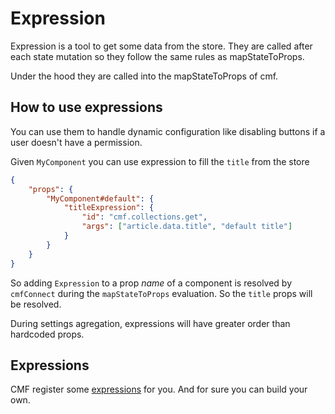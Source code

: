 # Expression

Expression is a tool to get some data from the store.
They are called after each state mutation so they follow the same rules as mapStateToProps.

Under the hood they are called into the mapStateToProps of cmf.

## How to use expressions

You can use them to handle dynamic configuration like disabling buttons if a user doesn't have a permission.

Given `MyComponent` you can use expression to fill the `title` from the store

```json
{
	"props": {
		"MyComponent#default": {
			"titleExpression": {
				"id": "cmf.collections.get",
				"args": ["article.data.title", "default title"]
			}
		}
	}
}
```

So adding `Expression` to a prop *name* of a component is resolved by `cmfConnect`
during the `mapStateToProps` evaluation. So the `title` props will be resolved.

During settings agregation, expressions will have greater order than hardcoded props.

## Expressions

CMF register some [expressions](./expressions/index.md) for you. And for sure you can build your own.

